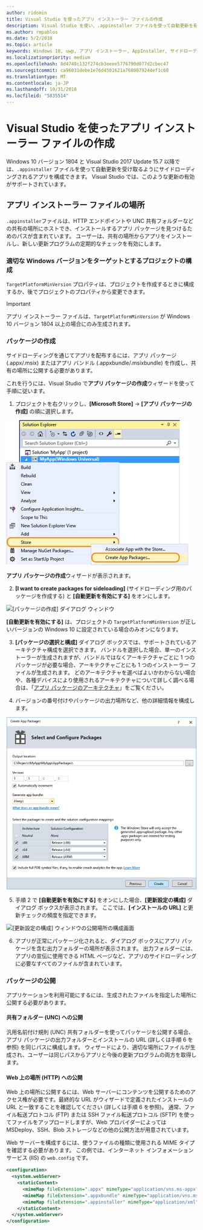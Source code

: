 ```yaml
---
author: ridomin
title: Visual Studio を使ったアプリ インストーラー ファイルの作成
description: Visual Studio を使い、.appinstaller ファイルを使って自動更新を有効にする方法について説明します。
ms.author: rmpablos
ms.date: 5/2/2018
ms.topic: article
keywords: Windows 10, uwp, アプリ インストーラー, AppInstaller, サイドローディング
ms.localizationpriority: medium
ms.openlocfilehash: 8d4740c132f274cb3eeee5776790d077d2cbec47
ms.sourcegitcommit: ca96031debe1e76d4501621a7680079244ef1c60
ms.translationtype: MT
ms.contentlocale: ja-JP
ms.lasthandoff: 10/31/2018
ms.locfileid: "5835514"
---
```

# <a name="create-an-app-installer-file-with-visual-studio"></a>Visual Studio を使ったアプリ インストーラー ファイルの作成

Windows 10 バージョン 1804 と Visual Studio 2017 Update 15.7 以降では、`.appinstaller` ファイルを使って自動更新を受け取るようにサイドローディングされるアプリを構成できます。 Visual Studio では、このような更新の有効がサポートされています。

## <a name="app-installer-file-location"></a>アプリ インストーラー ファイルの場所
`.appinstaller`ファイルは、HTTP エンドポイントや UNC 共有フォルダーなどの共有の場所にホストでき、インストールするアプリ パッケージを見つけるためのパスが含まれています。 ユーザーは、共有の場所からアプリをインストールし、新しい更新プログラムの定期的なチェックを有効にします。 


### <a name="configure-the-project-to-target-the-correct-windows-version"></a>適切な Windows バージョンをターゲットとするプロジェクトの構成

`TargetPlatformMinVersion` プロパティは、プロジェクトを作成するときに構成するか、後でプロジェクトのプロパティから変更できます。 

>[!IMPORTANT]
> アプリ インストーラー ファイルは、`TargetPlatformMinVersion` が Windows 10 バージョン 1804 以上の場合にのみ生成されます。


### <a name="create-packages"></a>パッケージの作成

サイドローディングを通じてアプリを配布するには、アプリ パッケージ (.appx/.msix) またはアプリ バンドル (.appxbundle/.msixbundle) を作成し、共有の場所に公開する必要があります。

これを行うには、Visual Studio で**アプリ パッケージの作成**ウィザードを使って手順に従います。

1. プロジェクトを右クリックし、**[Microsoft Store]**  ->  **[アプリ パッケージの作成]** の順に選択します。  

![コンテキスト メニューと [アプリ パッケージの作成] へのナビゲーション](images/packaging-screen2.jpg)   

**アプリ パッケージの作成**ウィザードが表示されます。

2. **[I want to create packages for sideloading]** (サイドローディング用のパッケージを作成する) と **[自動更新を有効にする]** をオンにします。  

![[パッケージの作成] ダイアログ ウィンドウ](images/select-sideloading.png)  

**[自動更新を有効にする]** は、プロジェクトの `TargetPlatformMinVersion` が正しいバージョンの Windows 10 に設定されている場合のみオンになります。

3. **[パッケージの選択と構成]** ダイアログ ボックスでは、サポートされているアーキテクチャ構成を選択できます。 バンドルを選択した場合、単一のインストーラーが生成されますが、バンドルではなくアーキテクチャごとに 1 つのパッケージが必要な場合、アーキテクチャごとにも 1 つのインストーラー ファイルが生成されます。  どのアーキテクチャを選べばよいかわからない場合や、各種デバイスにより使用されるアーキテクチャについて詳しく調べる場合は、「[アプリ パッケージのアーキテクチャ](device-architecture.md)」をご覧ください。

4. バージョンの番号付けやパッケージの出力場所など、他の詳細情報を構成します。

![[アプリ パッケージの作成] ウィンドウのパッケージ構成画面](images/packaging-screen5.jpg)  

5. 手順 2 で **[自動更新を有効にする]** をオンにした場合、**[更新設定の構成]** ダイアログ ボックスが表示されます。 ここでは、**[インストールの URL]** と更新チェックの頻度を指定できます。

![[更新設定の構成] ウィンドウの公開場所の構成画面](images/sideloading-screen.png)  

6. アプリが正常にパッケージ化されると、ダイアログ ボックスにアプリ パッケージを含む出力フォルダーの場所が表示されます。 出力フォルダーには、アプリの宣伝に使用できる HTML ページなど、アプリのサイドローディングに必要なすべてのファイルが含まれています。

### <a name="publish-packages"></a>パッケージの公開

アプリケーションを利用可能にするには、生成されたファイルを指定した場所に公開する必要があります。

#### <a name="publish-to-shared-folders-unc"></a>共有フォルダー (UNC) への公開

汎用名前付け規則 (UNC) 共有フォルダーを使ってパッケージを公開する場合、アプリ パッケージの出力フォルダーとインストールの URL (詳しくは手順 6 を参照) を同じパスに構成します。 ウィザードにより、適切な場所にファイルが生成され、ユーザーは同じパスからアプリと今後の更新プログラムの両方を取得します。

#### <a name="publish-to-a-web-location-http"></a>Web 上の場所 (HTTP) への公開

Web 上の場所に公開するには、Web サーバーにコンテンツを公開するためのアクセス権が必要です。最終的な URL がウィザードで定義されたインストールの URL と一致することを確認してください (詳しくは手順 6 を参照)。 通常、ファイル転送プロトコル (FTP) または SSH ファイル転送プロトコル (SFTP) を使ってファイルをアップロードしますが、Web プロバイダーによっては MSDeploy、SSH、Blob ストレージなどの他の公開方法が用意されています。

Web サーバーを構成するには、使うファイルの種類に使用される MIME タイプを確認する必要があります。 この例では、インターネット インフォメーション サービス (IIS) の `web.config` です。

```xml
<configuration>
  <system.webServer>
    <staticContent>
      <mimeMap fileExtension=".appx" mimeType="application/vns.ms-appx" />
      <mimeMap fileExtension=".appxbundle" mimeType="application/vns.ms-appx" />
      <mimeMap fileExtension=".appinstaller" mimeType="application/xml" />
    </staticContent>  
  </system.webServer>  
</configuration>
```




















